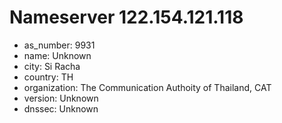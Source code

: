 # Nameserver 122.154.121.118

* as_number: 9931
* name: Unknown
* city: Si Racha
* country: TH
* organization: The Communication Authoity of Thailand, CAT
* version: Unknown
* dnssec: Unknown
